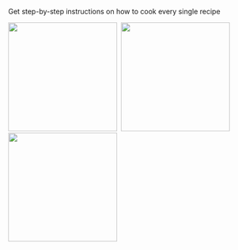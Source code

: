 <p>Get step-by-step instructions on how to cook every single recipe</p>
<kbd><img src="https://github.com/derekkipkemoi/RecipeApp/assets/29261379/06e6abe8-bb05-4f47-b6cb-97bcacd7025b" width="220" />
<img src="https://github.com/derekkipkemoi/RecipeApp/assets/29261379/a7bff38f-f0a5-4ef0-8896-cdc84b504688" width="220" />
<img src="https://github.com/derekkipkemoi/RecipeApp/assets/29261379/b7241850-1c9f-4e37-837c-c01a7a1a143e" width="220" />
